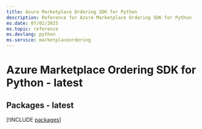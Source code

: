 ```yaml
---
title: Azure Marketplace Ordering SDK for Python
description: Reference for Azure Marketplace Ordering SDK for Python
ms.date: 07/02/2025
ms.topic: reference
ms.devlang: python
ms.service: marketplaceordering
---
```

# Azure Marketplace Ordering SDK for Python - latest
## Packages - latest
[!INCLUDE [packages](marketplace-ordering-index.md)]